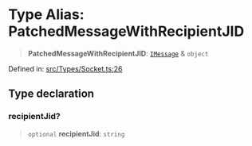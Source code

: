 # Type Alias: PatchedMessageWithRecipientJID

> **PatchedMessageWithRecipientJID**: [`IMessage`](../namespaces/proto/interfaces/IMessage.md) & `object`

Defined in: [src/Types/Socket.ts:26](https://github.com/Riders004/Tv/blob/3d6aaf6f3efb499dc9d0ca82bb24083bb45a8478/src/Types/Socket.ts#L26)

## Type declaration

### recipientJid?

> `optional` **recipientJid**: `string`
